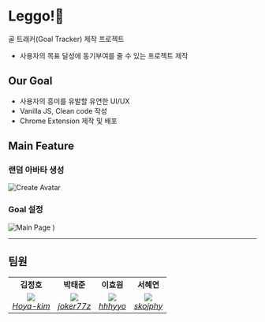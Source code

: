# Leggo!🌟

골 트래커(Goal Tracker) 제작 프로젝트

- 사용자의 목표 달성에 동기부여를 줄 수 있는 프로젝트 제작

## Our Goal

- 사용자의 흥미를 유발할 유연한 UI/UX
- Vanilla JS, Clean code 작성
- Chrome Extension 제작 및 배포

## Main Feature

### 랜덤 아바타 생성

![Create Avatar](https://user-images.githubusercontent.com/41777022/138927760-8228d275-4e1f-4ba1-b145-33198bb6ac46.png)

### Goal 설정

![Main Page](https://user-images.githubusercontent.com/41777022/138927768-10100696-383a-4fc3-9f33-b891717203c9.png)
)

---

## 팀원

<table>
    <tr align="center">
        <td><B>김정호<B></td>
        <td><B>박태준<B></td>
        <td><B>이효원<B></td>
        <td><B>서혜연<B></td>
    </tr>
    <tr align="center">
        <td>
            <img src="https://github.com/hoya-kim.png?size=100">
            <br>
            <a href="https://github.com/hoya-kim"><I>Hoya-kim</I></a>
        </td>
        <td>
            <img src="https://github.com/joker77z.png?size=100">
            <br>
            <a href="https://github.com/joker77z"><I>joker77z</I></a>
        </td>
        <td>
            <img src="https://github.com/hhhyyo.png?size=100">
            <br>
            <a href="https://github.com/hhhyyo"><I>hhhyyo</I></a>
        </td>
        <td>
            <img src="https://github.com/skojphy.png?size=100">
            <br>
            <a href="https://github.com/skojphy"><I>skojphy</I></a>
        </td>
    </tr>
</table>
